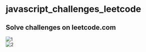 # javascript_challenges_leetcode
## Solve challenges on leetcode.com <br>
![1](https://user-images.githubusercontent.com/110189253/233829659-2ed53f84-65a5-4749-b3e1-cc99e87a277f.PNG)<br>
![2](https://user-images.githubusercontent.com/110189253/233829671-4d0dfb72-5305-4aa3-96be-68327e63c4d9.PNG)



